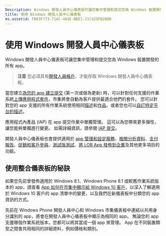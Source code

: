 ```yaml
---
Description: Windows 開發人員中心儀表板可讓您集中管理和提交您為 Windows 裝置開發的所有 app。
title: 使用 Windows 開發人員中心儀表板
ms.assetid: FB63F773-71AC-464E-BDE1-21C429FB2B0B
---
```


# 使用 Windows 開發人員中心儀表板


Windows 開發人員中心儀表板可讓您集中管理和提交您為 Windows 裝置開發的所有 app。

> **注意** 您必須具有[開發人員帳戶](http://go.microsoft.com/fwlink/p/?LinkId=615100)，才能存取 Windows 開發人員中心儀表板。

當您建立[為您的 app 建立提交](app-submissions.md) (第一次或做為更新) 時，可以針對任何支援的作業系統[上傳應用程式套件](upload-app-packages.md)，市集將會自動為客戶提供最適合他們的套件。 您可以針對您的 app 支援的所有作業系統使用相同[描述](create-app-descriptions.md)和[作品](app-screenshots-and-images.md)，或者您也可以[自訂特定平台的描述](create-platform-specific-descriptions.md)。

應用程式內產品 (IAP) 在 app 提交作業中單獨管理。 這可以為您帶來更多彈性，讓您能夠單獨進行變更。 如需詳細資訊，請參閱 [IAP 提交](iap-submissions.md)。

開發人員中心儀表板也會提供適用於 [app 管理和設定服務](app-management-and-services.md)、[檢閱分析資料](analytics.md)、[支付報告](payout-summary.md)、[促銷和客戶參與](app-promotion-and-customer-engagement.md)、[測試版測試](beta-testing-and-targeted-distribution.md)、[將 LOB App 發佈到企業](distribute-lob-apps-to-enterprises.md)及其他更多項目的功能。

## 使用整合儀表板的秘訣

如果您先前曾發佈適用於 Windows 8.1、Windows Phone 8.1 或較舊作業系統版本的 app，請查看 [App 如何在市集中顯示給 Windows 10 客戶](how-your-app-appears-in-the-store-for-windows-10-customers.md)，以深入了解適用於 Windows 10 客戶的 app 清單中的變更，以及我們在新儀表板中分類您的 app 資訊的方式。

先前在 Windows Phone 開發人員中心和 Windows 市集儀表板中連結以共用身分識別的 app，將會在開發人員中心儀表板中顯示為相同的 app。 無論您的 app 支援哪個作業系統版本，您都可以將其當成一個 app 來管理。 App 在不同裝置類型之間會共用相同的詳細資料，例如價格和類別。

 

 






<!--HONumber=Mar16_HO1-->


